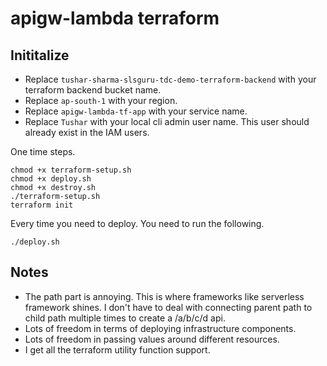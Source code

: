 # apigw-lambda terraform

## Inititalize

- Replace `tushar-sharma-slsguru-tdc-demo-terraform-backend` with your terraform backend bucket name.
- Replace `ap-south-1` with your region.
- Replace `apigw-lambda-tf-app` with your service name.
- Replace `Tushar` with your local cli admin user name. This user should already exist in the IAM users.

One time steps.

```shell
chmod +x terraform-setup.sh
chmod +x deploy.sh
chmod +x destroy.sh
./terraform-setup.sh
terraform init
```

Every time you need to deploy. You need to run the following.

```shell
./deploy.sh
```

## Notes

- The path part is annoying. This is where frameworks like serverless framework shines. I don't have
  to deal with connecting parent path to child path multiple times to create a /a/b/c/d api.
- Lots of freedom in terms of deploying infrastructure components.
- Lots of freedom in passing values around different resources.
- I get all the terraform utility function support.